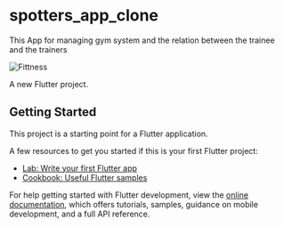 # spotters_app_clone

This App for managing gym system and the relation between the trainee and the trainers

![Fittness](https://user-images.githubusercontent.com/81522801/204525602-7fc5ba42-b9df-4d64-864a-9484452256bb.jpeg)


A new Flutter project.

## Getting Started

This project is a starting point for a Flutter application.

A few resources to get you started if this is your first Flutter project:

- [Lab: Write your first Flutter app](https://docs.flutter.dev/get-started/codelab)
- [Cookbook: Useful Flutter samples](https://docs.flutter.dev/cookbook)

For help getting started with Flutter development, view the
[online documentation](https://docs.flutter.dev/), which offers tutorials,
samples, guidance on mobile development, and a full API reference.

